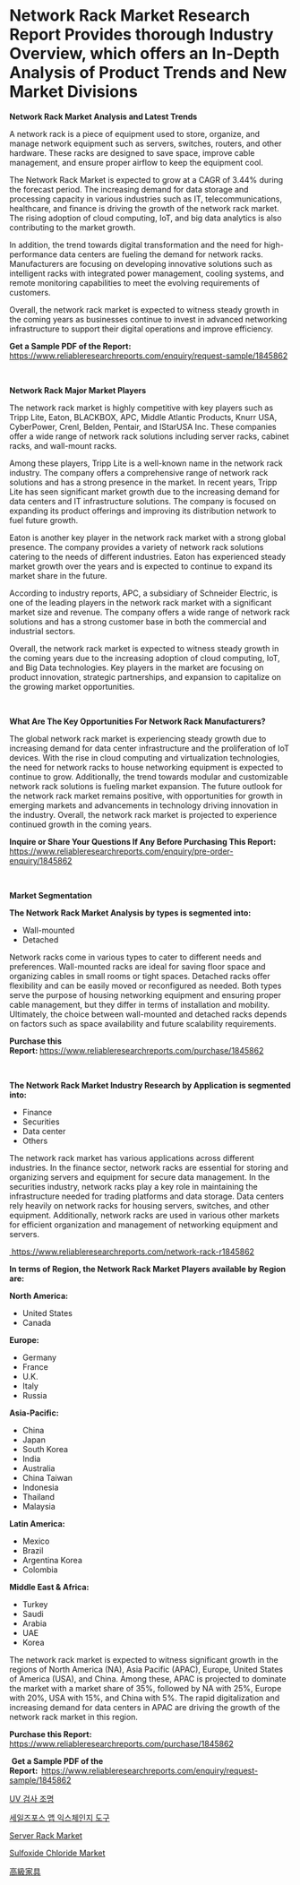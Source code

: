 <p><h1>Network Rack Market Research Report Provides thorough Industry Overview, which offers an In-Depth Analysis of Product Trends and New Market Divisions</h1></p><p><strong>Network Rack Market Analysis and Latest Trends</strong></p>
<p><p>A network rack is a piece of equipment used to store, organize, and manage network equipment such as servers, switches, routers, and other hardware. These racks are designed to save space, improve cable management, and ensure proper airflow to keep the equipment cool.</p><p>The Network Rack Market is expected to grow at a CAGR of 3.44% during the forecast period. The increasing demand for data storage and processing capacity in various industries such as IT, telecommunications, healthcare, and finance is driving the growth of the network rack market. The rising adoption of cloud computing, IoT, and big data analytics is also contributing to the market growth.</p><p>In addition, the trend towards digital transformation and the need for high-performance data centers are fueling the demand for network racks. Manufacturers are focusing on developing innovative solutions such as intelligent racks with integrated power management, cooling systems, and remote monitoring capabilities to meet the evolving requirements of customers.</p><p>Overall, the network rack market is expected to witness steady growth in the coming years as businesses continue to invest in advanced networking infrastructure to support their digital operations and improve efficiency.</p></p>
<p><strong>Get a Sample PDF of the Report:&nbsp;</strong> <a href="https://www.reliableresearchreports.com/enquiry/request-sample/1845862">https://www.reliableresearchreports.com/enquiry/request-sample/1845862</a></p>
<p>&nbsp;</p>
<p><strong>Network Rack Major Market Players</strong></p>
<p><p>The network rack market is highly competitive with key players such as Tripp Lite, Eaton, BLACKBOX, APC, Middle Atlantic Products, Knurr USA, CyberPower, Crenl, Belden, Pentair, and IStarUSA Inc. These companies offer a wide range of network rack solutions including server racks, cabinet racks, and wall-mount racks.</p><p>Among these players, Tripp Lite is a well-known name in the network rack industry. The company offers a comprehensive range of network rack solutions and has a strong presence in the market. In recent years, Tripp Lite has seen significant market growth due to the increasing demand for data centers and IT infrastructure solutions. The company is focused on expanding its product offerings and improving its distribution network to fuel future growth.</p><p>Eaton is another key player in the network rack market with a strong global presence. The company provides a variety of network rack solutions catering to the needs of different industries. Eaton has experienced steady market growth over the years and is expected to continue to expand its market share in the future.</p><p>According to industry reports, APC, a subsidiary of Schneider Electric, is one of the leading players in the network rack market with a significant market size and revenue. The company offers a wide range of network rack solutions and has a strong customer base in both the commercial and industrial sectors.</p><p>Overall, the network rack market is expected to witness steady growth in the coming years due to the increasing adoption of cloud computing, IoT, and Big Data technologies. Key players in the market are focusing on product innovation, strategic partnerships, and expansion to capitalize on the growing market opportunities.</p></p>
<p>&nbsp;</p>
<p><strong>What Are The Key Opportunities For Network Rack Manufacturers?</strong></p>
<p><p>The global network rack market is experiencing steady growth due to increasing demand for data center infrastructure and the proliferation of IoT devices. With the rise in cloud computing and virtualization technologies, the need for network racks to house networking equipment is expected to continue to grow. Additionally, the trend towards modular and customizable network rack solutions is fueling market expansion. The future outlook for the network rack market remains positive, with opportunities for growth in emerging markets and advancements in technology driving innovation in the industry. Overall, the network rack market is projected to experience continued growth in the coming years.</p></p>
<p><strong>Inquire or Share Your Questions If Any Before Purchasing This Report:</strong> <a href="https://www.reliableresearchreports.com/enquiry/pre-order-enquiry/1845862">https://www.reliableresearchreports.com/enquiry/pre-order-enquiry/1845862</a></p>
<p>&nbsp;</p>
<p><strong>Market Segmentation</strong></p>
<p><strong>The Network Rack Market Analysis by types is segmented into:</strong></p>
<p><ul><li>Wall-mounted</li><li>Detached</li></ul></p>
<p><p>Network racks come in various types to cater to different needs and preferences. Wall-mounted racks are ideal for saving floor space and organizing cables in small rooms or tight spaces. Detached racks offer flexibility and can be easily moved or reconfigured as needed. Both types serve the purpose of housing networking equipment and ensuring proper cable management, but they differ in terms of installation and mobility. Ultimately, the choice between wall-mounted and detached racks depends on factors such as space availability and future scalability requirements.</p></p>
<p><strong>Purchase this Report:&nbsp;</strong><a href="https://www.reliableresearchreports.com/purchase/1845862">https://www.reliableresearchreports.com/purchase/1845862</a></p>
<p>&nbsp;</p>
<p><strong>The Network Rack Market Industry Research by Application is segmented into:</strong></p>
<p><ul><li>Finance</li><li>Securities</li><li>Data center</li><li>Others</li></ul></p>
<p><p>The network rack market has various applications across different industries. In the finance sector, network racks are essential for storing and organizing servers and equipment for secure data management. In the securities industry, network racks play a key role in maintaining the infrastructure needed for trading platforms and data storage. Data centers rely heavily on network racks for housing servers, switches, and other equipment. Additionally, network racks are used in various other markets for efficient organization and management of networking equipment and servers.</p></p>
<p><a href="https://www.reliableresearchreports.com/network-rack-r1845862">&nbsp;https://www.reliableresearchreports.com/network-rack-r1845862</a></p>
<p><strong>In terms of Region, the Network Rack Market Players available by Region are:</strong></p>
<p>
    <p> <strong> North America: </strong>
        <ul>
            <li>United States</li>
            <li>Canada</li>
        </ul>
        </p> 
    <p> <strong> Europe: </strong>
        <ul>
            <li>Germany</li>
            <li>France</li>
            <li>U.K.</li>
            <li>Italy</li>
            <li>Russia</li>
        </ul>
        </p> 
    <p> <strong> Asia-Pacific: </strong>
        <ul>
            <li>China</li>
            <li>Japan</li>
            <li>South Korea</li>
            <li>India</li>
            <li>Australia</li>
            <li>China Taiwan</li>
            <li>Indonesia</li>
            <li>Thailand</li>
            <li>Malaysia</li>
        </ul>
        </p> 
    <p> <strong> Latin America: </strong>
        <ul>
            <li>Mexico</li>
            <li>Brazil</li>
            <li>Argentina Korea</li>
            <li>Colombia</li>
        </ul>
        </p> 
    <p> <strong> Middle East & Africa: </strong>
        <ul>
            <li>Turkey</li>
            <li>Saudi</li>
            <li>Arabia</li>
            <li>UAE</li>
            <li>Korea</li>
        </ul>
    </p>
    </p>
<p><p>The network rack market is expected to witness significant growth in the regions of North America (NA), Asia Pacific (APAC), Europe, United States of America (USA), and China. Among these, APAC is projected to dominate the market with a market share of 35%, followed by NA with 25%, Europe with 20%, USA with 15%, and China with 5%. The rapid digitalization and increasing demand for data centers in APAC are driving the growth of the network rack market in this region.</p></p>
<p><strong>Purchase this Report: </strong><a href="https://www.reliableresearchreports.com/purchase/1845862">https://www.reliableresearchreports.com/purchase/1845862</a></p>
<p>&nbsp;<strong>Get a Sample PDF of the Report:&nbsp;&nbsp;</strong><a href="https://www.reliableresearchreports.com/enquiry/request-sample/1845862">https://www.reliableresearchreports.com/enquiry/request-sample/1845862</a></p>
<p><strong></strong></p>
<p><p><a href="https://github.com/lzuwsfreyoq70/Market-Research-Report-List-1/blob/main/594721419811.md">UV 검사 조명</a></p><p><a href="https://medium.com/@garyauer906782023/%EC%84%B8%EC%9D%BC%EC%A6%88%ED%8F%AC%EC%8A%A4-%EC%95%B1%EC%97%91%EC%8A%A4%EC%B2%B4%EC%9D%B8%EC%A7%80-%EB%8F%84%EA%B5%AC-%EC%8B%9C%EC%9E%A5%EC%9D%80-%EC%8B%9C%EC%9E%A5-%EC%A0%90%EC%9C%A0%EC%9C%A8-%EA%B7%9C%EB%AA%A8-%EB%B0%8F-2031%EB%85%84%EA%B9%8C%EC%A7%80%EC%9D%98-%EC%98%88%EC%B8%A1%EB%90%9C-%EC%98%88%EC%B8%A1%EC%97%90-%EC%B4%88%EC%A0%90%EC%9D%84-%EB%A7%9E%EC%B6%A5%EB%8B%88%EB%8B%A4-f16927ad5ebb">세일즈포스 앱 익스체인지 도구</a></p><p><a href="https://github.com/mbisetmhermsr/Market-Research-Report-List-2/blob/main/server-rack-market.md">Server Rack Market</a></p><p><a href="https://issuu.com/reportprime-2/docs/sulfoxide-chloride-market-size-2030.pptx">Sulfoxide Chloride Market</a></p><p><a href="https://medium.com/@amarart56456/%E9%AB%98%E7%B4%9A%E5%AE%B6%E5%85%B7%E5%B8%82%E5%A0%B4-%E3%82%BF%E3%82%A4%E3%83%97-%E3%82%A2%E3%83%97%E3%83%AA%E3%82%B1%E3%83%BC%E3%82%B7%E3%83%A7%E3%83%B3-%E5%9C%B0%E7%90%86%E3%81%AB%E3%82%88%E3%82%8B%E5%8C%85%E6%8B%AC%E7%9A%84%E8%A9%95%E4%BE%A1-0b62a038599b">高級家具</a></p></p>